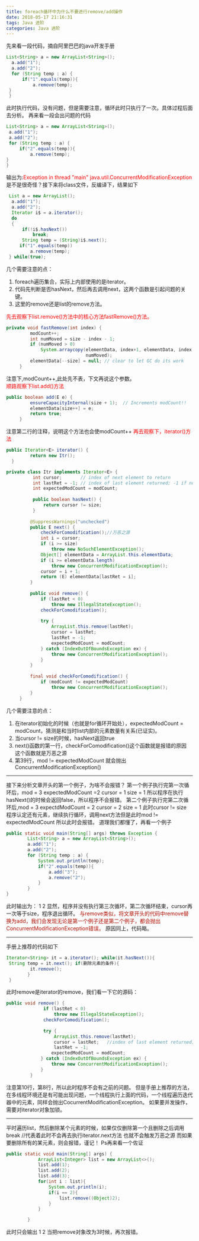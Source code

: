 ```yaml
---
title: foreach循环中为什么不要进行remove/add操作
date: 2018-05-17 21:16:31
tags: Java 进阶
categories: Java 进阶
---
```

先来看一段代码，摘自阿里巴巴的java开发手册
``` java
List<String> a = new ArrayList<String>();
  a.add("1");
  a.add("2");
  for (String temp : a) {
      if("1".equals(temp)){
          a.remove(temp);
 } 
 }
```
<!-- more -->
此时执行代码，没有问题，但是需要注意，循环此时只执行了一次。具体过程后面去分析。
再来看一段会出问题的代码
``` java
List<String> a = new ArrayList<String>();
 a.add("1");
 a.add("2");
 for (String temp : a) {
     if("2".equals(temp)){
         a.remove(temp);
} 
}
```
输出为:<font color=red>Exception in thread "main" java.util.ConcurrentModificationException</font>
是不是很奇怪？接下来将class文件，反编译下，结果如下
``` java
 List a = new ArrayList();
  a.add("1");
  a.add("2");
  Iterator i$ = a.iterator();
  do
  {
      if(!i$.hasNext())
          break;
      String temp = (String)i$.next();
     if("1".equals(temp))
         a.remove(temp);
 } while(true);
```
几个需要注意的点：
1. foreach遍历集合，实际上内部使用的是iterator。
2. 代码先判断是否hasNext，然后再去调用next，这两个函数是引起问题的关键。
3. 这里的remove还是list的remove方法。  
 
<font color=red>先去观察下list.remove()方法中的核心方法fastRemove()方法。</font>
```java
private void fastRemove(int index) {
         modCount++;
         int numMoved = size - index - 1;
         if (numMoved > 0)
             System.arraycopy(elementData, index+1, elementData, index,
                              numMoved);
         elementData[--size] = null; // clear to let GC do its work
     }
```
注意下,modCount++,此处先不表，下文再说这个参数。<br><font color=red>顺路观察下list.add()方法</font>
```java
public boolean add(E e) {
         ensureCapacityInternal(size + 1);  // Increments modCount!!
         elementData[size++] = e;
         return true;
     }
```
注意第二行的注释，说明这个方法也会使modCount++
<font color=red>再去观察下，iterator()方法</font>
```java
public Iterator<E> iterator() {
         return new Itr();
  }
```
```java
private class Itr implements Iterator<E> {
          int cursor;       // index of next element to return
          int lastRet = -1; // index of last element returned; -1 if no such
          int expectedModCount = modCount;
  
          public boolean hasNext() {
              return cursor != size;
          }
  
         @SuppressWarnings("unchecked")
         public E next() {
             checkForComodification();//万恶之源
             int i = cursor;
             if (i >= size)
                 throw new NoSuchElementException();
             Object[] elementData = ArrayList.this.elementData;
             if (i >= elementData.length)
                 throw new ConcurrentModificationException();
             cursor = i + 1;
             return (E) elementData[lastRet = i];
         }
 
         public void remove() {
             if (lastRet < 0)
                 throw new IllegalStateException();
             checkForComodification();
 
             try {
                 ArrayList.this.remove(lastRet);
                 cursor = lastRet;
                 lastRet = -1;
                 expectedModCount = modCount;
             } catch (IndexOutOfBoundsException ex) {
                 throw new ConcurrentModificationException();
             }
         }
 
         final void checkForComodification() {
             if (modCount != expectedModCount)
                 throw new ConcurrentModificationException();
         }
     }
```
几个需要注意的点：
1. 在iterator初始化的时候（也就是for循环开始处），expectedModCount = modCount，猜测是和当时list内部的元素数量有关系(已证实)。
2. 当cursor != size的时候，hasNext返回true
3. next()函数的第一行，checkForComodification()这个函数就是报错的原因 这个函数就是万恶之源
4. 第39行，mod != expectedModCount 就会抛出ConcurrentModificationException()
---
接下来分析文章开头的第一个例子，为啥不会报错？
第一个例子执行完第一次循环后，mod = 3 expectedModCount =2 cursor = 1 size = 1  所以程序在执行hasNext()的时候会返回false，所以程序不会报错。
第二个例子执行完第二次循环后,mod = 3 expectdModCount = 2 cursor = 2 size = 1 此时cursor != size 程序认定还有元素，继续执行循环，调用next方法但是此时mod != expectedModCount 所以此时会报错。
道理我们都懂了，再看一个例子
```java
public static void main(String[] args) throws Exception {
        List<String> a = new ArrayList<String>();
        a.add("1");
        a.add("2");
        for (String temp : a) {
            System.out.println(temp);
            if("2".equals(temp)){
                a.add("3");
                a.remove("2");
            } 
        }
}
 ```
 此时输出为：
1
2
显然，程序并没有执行第三次循环，第二次循环结束，cursor再一次等于size，程序退出循环。
<font color=bule>与remove类似，将文章开头的代码中remove替换为add，我们会发现无论是第一个例子还是第二个例子，都会抛出ConcurrentModificationException错误。</font>
原因同上，代码略。

---
手册上推荐的代码如下
```java
Iterator<String> it = a.iterator(); while(it.hasNext()){
 String temp = it.next(); if(删除元素的条件){
         it.remove();
        }
 }
```
此时remove是iterator的remove，我们看一下它的源码：
```java
public void remove() {
              if (lastRet < 0)
                  throw new IllegalStateException();
              checkForComodification();
  
              try {
                  ArrayList.this.remove(lastRet);
                  cursor = lastRet;   //index of last element returned;-1 if no such
                  lastRet = -1;
                 expectedModCount = modCount;
             } catch (IndexOutOfBoundsException ex) {
                 throw new ConcurrentModificationException();
             }
         }
```
注意第10行，第8行，所以此时程序不会有之前的问题。
但是手册上推荐的方法，在多线程环境还是有可能出现问题，一个线程执行上面的代码，一个线程遍历迭代器中的元素，同样会抛出CocurrentModificationException。
如果要并发操作，需要对iterator对象加锁。

---
平时遍历list，然后删除某个元素的时候，如果仅仅删除第一个且删除之后调用break  //代表着此时不会再去执行iterator.next方法 也就不会触发万恶之源
而如果要删除所有的某元素，则会报错，谨记！
Ps再来看一个佐证
```java
public static void main(String[] args) {
            ArrayList<Integer> list = new ArrayList<>();
            list.add(1);
            list.add(2);
            list.add(3);
            for(int i : list){
                System.out.println(i);
                if(i == 2){
                    list.remove((Object)2);
                }
            }

        }
```
此时只会输出
1
2
当把remove对象改为3时候，再次报错。

